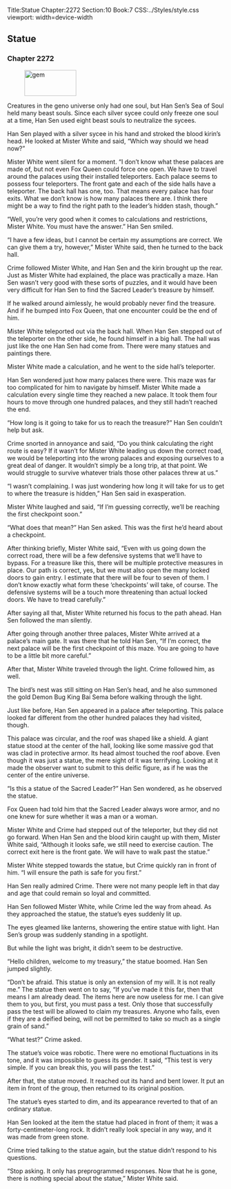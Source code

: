 Title:Statue 
Chapter:2272 
Section:10 
Book:7 
CSS:../Styles/style.css 
viewport: width=device-width
  
## Statue
### Chapter 2272 
<figure>
	<img src="../Images/gem.gif" alt="gem" id="gem" width="120" height="60" />
</figure>
  

  
  Creatures in the geno universe only had one soul, but Han Sen’s Sea of Soul held many beast souls. Since each silver sycee could only freeze one soul at a time, Han Sen used eight beast souls to neutralize the sycees.

Han Sen played with a silver sycee in his hand and stroked the blood kirin’s head. He looked at Mister White and said, “Which way should we head now?”

Mister White went silent for a moment. “I don’t know what these palaces are made of, but not even Fox Queen could force one open. We have to travel around the palaces using their installed teleporters. Each palace seems to possess four teleporters. The front gate and each of the side halls have a teleporter. The back hall has one, too. That means every palace has four exits. What we don’t know is how many palaces there are. I think there might be a way to find the right path to the leader’s hidden stash, though.”

“Well, you’re very good when it comes to calculations and restrictions, Mister White. You must have the answer.” Han Sen smiled.

“I have a few ideas, but I cannot be certain my assumptions are correct. We can give them a try, however,” Mister White said, then he turned to the back hall.

Crime followed Mister White, and Han Sen and the kirin brought up the rear. Just as Mister White had explained, the place was practically a maze. Han Sen wasn’t very good with these sorts of puzzles, and it would have been very difficult for Han Sen to find the Sacred Leader’s treasure by himself.

If he walked around aimlessly, he would probably never find the treasure. And if he bumped into Fox Queen, that one encounter could be the end of him.

Mister White teleported out via the back hall. When Han Sen stepped out of the teleporter on the other side, he found himself in a big hall. The hall was just like the one Han Sen had come from. There were many statues and paintings there.

Mister White made a calculation, and he went to the side hall’s teleporter.

Han Sen wondered just how many palaces there were. This maze was far too complicated for him to navigate by himself. Mister White made a calculation every single time they reached a new palace. It took them four hours to move through one hundred palaces, and they still hadn’t reached the end.

“How long is it going to take for us to reach the treasure?” Han Sen couldn’t help but ask.

Crime snorted in annoyance and said, “Do you think calculating the right route is easy? If it wasn’t for Mister White leading us down the correct road, we would be teleporting into the wrong palaces and exposing ourselves to a great deal of danger. It wouldn’t simply be a long trip, at that point. We would struggle to survive whatever trials those other palaces threw at us.”

“I wasn’t complaining. I was just wondering how long it will take for us to get to where the treasure is hidden,” Han Sen said in exasperation.

Mister White laughed and said, “If I’m guessing correctly, we’ll be reaching the first checkpoint soon.”

“What does that mean?” Han Sen asked. This was the first he’d heard about a checkpoint.

After thinking briefly, Mister White said, “Even with us going down the correct road, there will be a few defensive systems that we’ll have to bypass. For a treasure like this, there will be multiple protective measures in place. Our path is correct, yes, but we must also open the many locked doors to gain entry. I estimate that there will be four to seven of them. I don’t know exactly what form these ‘checkpoints’ will take, of course. The defensive systems will be a touch more threatening than actual locked doors. We have to tread carefully.”

After saying all that, Mister White returned his focus to the path ahead. Han Sen followed the man silently.

After going through another three palaces, Mister White arrived at a palace’s main gate. It was there that he told Han Sen, “If I’m correct, the next palace will be the first checkpoint of this maze. You are going to have to be a little bit more careful.”

After that, Mister White traveled through the light. Crime followed him, as well.

The bird’s nest was still sitting on Han Sen’s head, and he also summoned the gold Demon Bug King Bai Sema before walking through the light.

Just like before, Han Sen appeared in a palace after teleporting. This palace looked far different from the other hundred palaces they had visited, though.

This palace was circular, and the roof was shaped like a shield. A giant statue stood at the center of the hall, looking like some massive god that was clad in protective armor. Its head almost touched the roof above. Even though it was just a statue, the mere sight of it was terrifying. Looking at it made the observer want to submit to this deific figure, as if he was the center of the entire universe.

“Is this a statue of the Sacred Leader?” Han Sen wondered, as he observed the statue.

Fox Queen had told him that the Sacred Leader always wore armor, and no one knew for sure whether it was a man or a woman.

Mister White and Crime had stepped out of the teleporter, but they did not go forward. When Han Sen and the blood kirin caught up with them, Mister White said, “Although it looks safe, we still need to exercise caution. The correct exit here is the front gate. We will have to walk past the statue.”

Mister White stepped towards the statue, but Crime quickly ran in front of him. “I will ensure the path is safe for you first.”

Han Sen really admired Crime. There were not many people left in that day and age that could remain so loyal and committed.

Han Sen followed Mister White, while Crime led the way from ahead. As they approached the statue, the statue’s eyes suddenly lit up.

The eyes gleamed like lanterns, showering the entire statue with light. Han Sen’s group was suddenly standing in a spotlight.

But while the light was bright, it didn’t seem to be destructive.

“Hello children, welcome to my treasury,” the statue boomed. Han Sen jumped slightly.

“Don’t be afraid. This statue is only an extension of my will. It is not really me.” The statue then went on to say, “If you’ve made it this far, then that means I am already dead. The items here are now useless for me. I can give them to you, but first, you must pass a test. Only those that successfully pass the test will be allowed to claim my treasures. Anyone who fails, even if they are a deified being, will not be permitted to take so much as a single grain of sand.”

“What test?” Crime asked.

The statue’s voice was robotic. There were no emotional fluctuations in its tone, and it was impossible to guess its gender. It said, “This test is very simple. If you can break this, you will pass the test.”

After that, the statue moved. It reached out its hand and bent lower. It put an item in front of the group, then returned to its original position.

The statue’s eyes started to dim, and its appearance reverted to that of an ordinary statue.

Han Sen looked at the item the statue had placed in front of them; it was a forty-centimeter-long rock. It didn’t really look special in any way, and it was made from green stone.

Crime tried talking to the statue again, but the statue didn’t respond to his questions.

“Stop asking. It only has preprogrammed responses. Now that he is gone, there is nothing special about the statue,” Mister White said.
